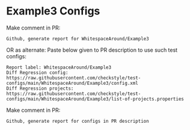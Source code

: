 # Example3 Configs
Make comment in PR:
```
Github, generate report for WhitespaceAround/Example3
```
OR as alternate:
Paste below given to PR description to use such test configs:
```
Report label: WhitespaceAround/Example3
Diff Regression config: https://raw.githubusercontent.com/checkstyle/test-configs/main/WhitespaceAround/Example3/config.xml
Diff Regression projects: https://raw.githubusercontent.com/checkstyle/test-configs/main/WhitespaceAround/Example3/list-of-projects.properties
```
Make comment in PR:
```
Github, generate report for configs in PR description
```
